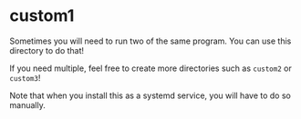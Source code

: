 # custom1
Sometimes you will need to run two of the same program. You can use this directory to do that!

If you need multiple, feel free to create more directories such as `custom2` or `custom3`!

Note that when you install this as a systemd service, you will have to do so manually.
